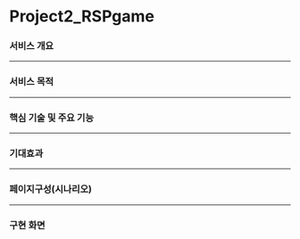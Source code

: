 # Project2_RSPgame
### 서비스 개요

------------------------------
### 서비스 목적

------------------------------
### 핵심 기술 및 주요 기능

------------------------------
### 기대효과

------------------------------
### 페이지구성(시나리오)

------------------------------

### 구현 화면
